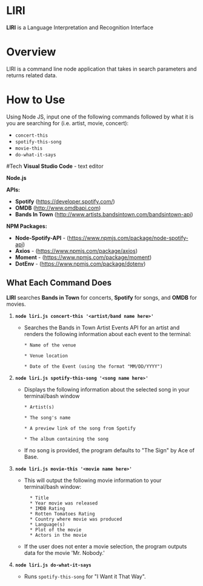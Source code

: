# LIRI
**LIRI** is a Language Interpretation and Recognition Interface

# Overview
LIRI is a command line node application that takes in search parameters and returns related data. 

# How to Use
Using Node JS, input one of the following commands followed by what it is you are searching for (i.e. artist, movie, concert):
* `concert-this`
* `spotify-this-song`
* `movie-this`
* `do-what-it-says`

#Tech
**Visual Studio Code** - text editor

**Node.js** 

**APIs:**

  * **Spotify** (https://developer.spotify.com/)
  * **OMDB** (http://www.omdbapi.com) 
  * **Bands In Town** (http://www.artists.bandsintown.com/bandsintown-api)

**NPM Packages:**
* **Node-Spotify-API** - (https://www.npmjs.com/package/node-spotify-api)
* **Axios** - (https://www.npmjs.com/package/axios)
* **Moment** - (https://www.npmjs.com/package/moment)
* **DotEnv** - (https://www.npmjs.com/package/dotenv)

## What Each Command Does

**LIRI** searches **Bands in Town** for concerts, **Spotify** for songs, and **OMDB** for movies.

1. **`node liri.js concert-this '<artist/band name here>'`**

   * Searches the Bands in Town Artist Events API for an artist and renders the following information about each event to the terminal:
     ```
     * Name of the venue

     * Venue location

     * Date of the Event (using the format "MM/DD/YYYY")
     ```

2. **`node liri.js spotify-this-song '<song name here>'`**

   * Displays the following information about the selected song in your terminal/bash window
     ```
     * Artist(s)

     * The song's name

     * A preview link of the song from Spotify

     * The album containing the song
     ```

   * If no song is provided, the program defaults to "The Sign" by Ace of Base.

3. **`node liri.js movie-this '<movie name here>'`**

   * This will output the following movie information to your terminal/bash window:

     ```
       * Title
       * Year movie was released
       * IMDB Rating
       * Rotten Tomatoes Rating
       * Country where movie was produced
       * Language(s)
       * Plot of the movie
       * Actors in the movie
     ```

   * If the user does not enter a movie selection, the program outputs data for the movie 'Mr. Nobody.'

4. **`node liri.js do-what-it-says`**

     * Runs `spotify-this-song` for "I Want it That Way".
